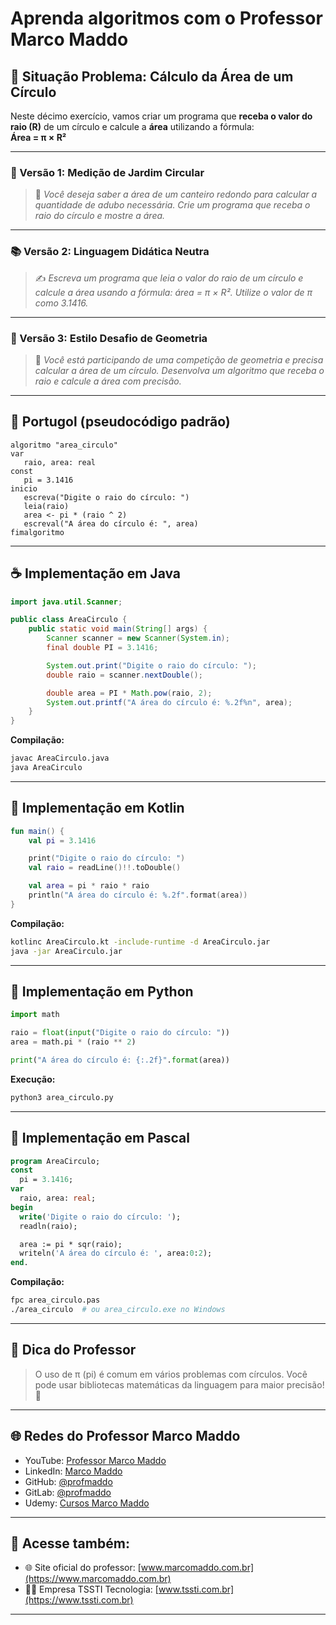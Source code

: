# Aprenda algoritmos com o Professor Marco Maddo

## 🧠 Situação Problema: Cálculo da Área de um Círculo

Neste décimo exercício, vamos criar um programa que **receba o valor do raio (R)** de um círculo e calcule a **área** utilizando a fórmula:  
**Área = π × R²**

---

### 🔵 Versão 1: Medição de Jardim Circular
> 🌻 *Você deseja saber a área de um canteiro redondo para calcular a quantidade de adubo necessária. Crie um programa que receba o raio do círculo e mostre a área.*

---

### 📚 Versão 2: Linguagem Didática Neutra
> ✍️ *Escreva um programa que leia o valor do raio de um círculo e calcule a área usando a fórmula: área = π × R². Utilize o valor de π como 3.1416.*

---

### 🧠 Versão 3: Estilo Desafio de Geometria
> 📐 *Você está participando de uma competição de geometria e precisa calcular a área de um círculo. Desenvolva um algoritmo que receba o raio e calcule a área com precisão.*

---

## 💬 Portugol (pseudocódigo padrão)

```portugol
algoritmo "area_circulo"
var
   raio, area: real
const
   pi = 3.1416
inicio
   escreva("Digite o raio do círculo: ")
   leia(raio)
   area <- pi * (raio ^ 2)
   escreval("A área do círculo é: ", area)
fimalgoritmo
```

---

## ☕ Implementação em Java

```java
import java.util.Scanner;

public class AreaCirculo {
    public static void main(String[] args) {
        Scanner scanner = new Scanner(System.in);
        final double PI = 3.1416;

        System.out.print("Digite o raio do círculo: ");
        double raio = scanner.nextDouble();

        double area = PI * Math.pow(raio, 2);
        System.out.printf("A área do círculo é: %.2f%n", area);
    }
}
```

**Compilação:**
```bash
javac AreaCirculo.java
java AreaCirculo
```

---

## 💙 Implementação em Kotlin

```kotlin
fun main() {
    val pi = 3.1416

    print("Digite o raio do círculo: ")
    val raio = readLine()!!.toDouble()

    val area = pi * raio * raio
    println("A área do círculo é: %.2f".format(area))
}
```

**Compilação:**
```bash
kotlinc AreaCirculo.kt -include-runtime -d AreaCirculo.jar
java -jar AreaCirculo.jar
```

---

## 🐍 Implementação em Python

```python
import math

raio = float(input("Digite o raio do círculo: "))
area = math.pi * (raio ** 2)

print("A área do círculo é: {:.2f}".format(area))
```

**Execução:**
```bash
python3 area_circulo.py
```

---

## 🧙 Implementação em Pascal

```pascal
program AreaCirculo;
const
  pi = 3.1416;
var
  raio, area: real;
begin
  write('Digite o raio do círculo: ');
  readln(raio);

  area := pi * sqr(raio);
  writeln('A área do círculo é: ', area:0:2);
end.
```

**Compilação:**
```bash
fpc area_circulo.pas
./area_circulo  # ou area_circulo.exe no Windows
```

---

## 🧠 Dica do Professor
> O uso de π (pi) é comum em vários problemas com círculos. Você pode usar bibliotecas matemáticas da linguagem para maior precisão! 🔄

---

## 🌐 Redes do Professor Marco Maddo

- YouTube: [Professor Marco Maddo](https://www.youtube.com/@ProfessorMarcoMaddo)
- LinkedIn: [Marco Maddo](https://www.linkedin.com/in/marcomaddo/)
- GitHub: [@profmaddo](https://github.com/profmaddo)
- GitLab: [@profmaddo](https://gitlab.com/profmaddo)
- Udemy: [Cursos Marco Maddo](https://www.udemy.com/user/marcomaddo/)

---

## 🚀 Acesse também:

- 🌐 Site oficial do professor: [www.marcomaddo.com.br](https://www.marcomaddo.com.br)
- 🧑‍💼 Empresa TSSTI Tecnologia: [www.tssti.com.br](https://www.tssti.com.br)

---
